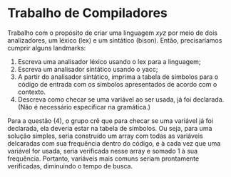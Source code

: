 # Trabalho de Compiladores
Trabalho com o propósito de criar uma linguagem *xyz* por meio de dois analizadores, um léxico (lex) e um sintático (bison). Então, precisaríamos cumprir alguns landmarks:

1. Escreva uma analisador léxico usando o lex para a linguagem;
2. Escreva um analisador sintático usando o yacc;
3. A partir do analisador sintático, imprima a tabela de símbolos para o código de entrada com os símbolos apresentados de acordo com o contexto.
4. Descreva como checar se uma variável ao ser usada, já foi declarada. (Não é necessário especificar na gramática.)

Para a questão (4), o grupo crê que para checar se uma variável já foi declarada, ela deveria estar na tabela de símbolos. Ou seja, para uma solução simples, seria construído um array com todas as variáveis delcaradas com sua frequência dentro do código, e à cada vez que uma variável for usada, seria verificada nesse array e somado 1 à sua frequência. Portanto, variáveis mais comuns seriam prontamente verificadas, diminuindo o tempo de busca.
